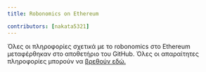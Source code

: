 ```yaml
---
title: Robonomics on Ethereum

contributors: [nakata5321]
---
```


Όλες οι πληροφορίες σχετικά με το robonomics στο Ethereum μεταφέρθηκαν στο αποθετήριο του GitHub. Όλες οι απαραίτητες πληροφορίες μπορούν να [βρεθούν εδώ.](https://github.com/airalab/Robonomics_on_Ethereum_Wiki)